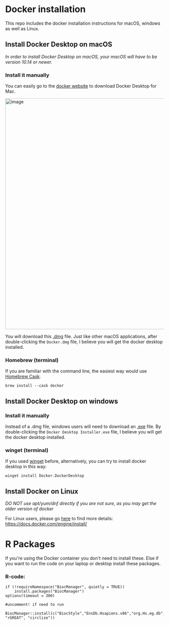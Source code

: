 # Docker installation
This repo includes the docker installation instructions for macOS, windows as well as Linux.

## Install Docker Desktop on macOS
_In order to install Docker Desktop on macOS, your macOS will have to be version 10.14 or newer._

### Install it manually
You can easily go to the [docker website](https://www.docker.com/products/docker-desktop) to download Docker Desktop for Mac.

<img width="733" alt="image" src="https://user-images.githubusercontent.com/25631641/110496385-549b4b00-80ed-11eb-888c-a4baf9ecc313.png">

You will download this [.dmg](https://desktop.docker.com/mac/stable/Docker.dmg) file. Just like other macOS applications, after double-clicking the `Docker.dmg` file, I believe you will get the docker desktop installed.

### Homebrew (terminal)
If you are familiar with the command line, the easiest way would use [Homebrew Cask](https://github.com/Homebrew/homebrew-cask).

```
brew install --cask docker
```

## Install Docker Desktop on windows
### Install it manually
Instead of a .dmg file, windows users will need to download an [.exe](https://desktop.docker.com/win/stable/Docker%20Desktop%20Installer.exe) file. By double-clicking the `Docker Desktop Installer.exe` file, I believe you will get the docker desktop installed.

### winget (terminal)
If you used [winget](https://docs.microsoft.com/en-us/windows/package-manager/winget/) before, alternatively, you can try to install docker desktop in this way:
```
winget install Docker.DockerDesktop
```

## Install Docker on Linux
_DO NOT use apt/yum/dnf directly if you are not sure, as you may get the older version of docker_

For Linux users, please go [here](https://docs.docker.com/engine/install/) to find more details: https://docs.docker.com/engine/install/



# R Packages
If you're using the Docker container you don't need to install these. Else if you want to run the code on your laptop or desktop install these packages.

### R-code:
```{}
if (!requireNamespace("BiocManager", quietly = TRUE))
    install.packages("BiocManager")
options(timeout = 300)

#uncomment! if need to run

BiocManager::install(c("BiocStyle","EnsDb.Hsapiens.v86","org.Hs.eg.db","STRINGdb","ChIPpeakAnno","GenomicRanges","EnsDb.Hsapiens.v86","rGREAT","circlize","rGREAT","circlize","STRINGdb", "rGREAT", "circlize"))
```


